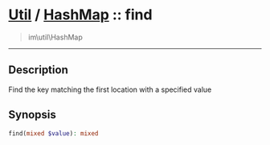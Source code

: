 # [Util](Util.md) / [HashMap](Util-HashMap.md) :: find
 > im\util\HashMap
____

## Description
Find the key matching the first location with a specified value

## Synopsis
```php
find(mixed $value): mixed
```
